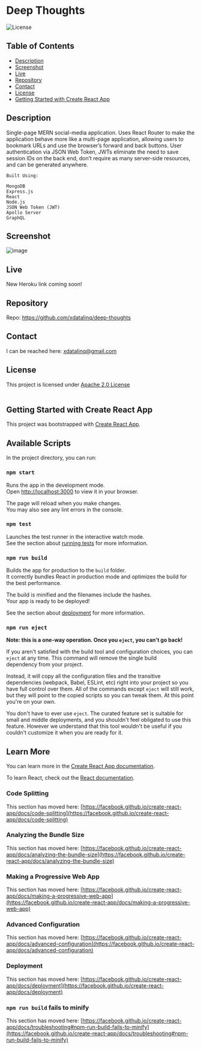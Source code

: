   # Deep Thoughts
  ![License](https://img.shields.io/badge/License-Apache_2.0-blue.svg)
  
  ## Table of Contents
  * [Description](#description)
  * [Screenshot](#screenshot)
  * [Live](#live)
  * [Repository](#repository)
  * [Contact](#contact)
  * [License](#license)
  * [Getting Started with Create React App](#getting-started-with-create-react-app)

  ## Description

 Single-page MERN social-media application. Uses React Router to make the application behave more like a multi-page application, allowing users to
 bookmark URLs and use the browser’s forward and back buttons. User authentication via JSON Web Token, JWTs eliminate the need to save session IDs on the
 back end, don’t require as many server-side resources, and can be generated anywhere.

    Built Using:
    
    MongoDB
    Express.js
    React
    Node.js
    JSON Web Token (JWT)
    Apollo Server
    GraphQL

  
  ## Screenshot
  ![image](https://user-images.githubusercontent.com/89672040/216676849-70a0d2f4-fa41-4e3f-ae29-217e4fb9f25b.png)
  
  ## Live
  New Heroku link coming soon!
  
  ## Repository
  Repo: https://github.com/xdatalinq/deep-thoughts
  
  ## Contact
  I can be reached here: [xdatalinq@gmail.com](xdatalinq@gmail.com)
    
  ## License
  This project is licensed under [Apache 2.0 License](https://opensource.org/licenses/Apache-2.0)
  <br><br>

## Getting Started with Create React App

This project was bootstrapped with [Create React App](https://github.com/facebook/create-react-app).

## Available Scripts

In the project directory, you can run:

### `npm start`

Runs the app in the development mode.\
Open [http://localhost:3000](http://localhost:3000) to view it in your browser.

The page will reload when you make changes.\
You may also see any lint errors in the console.

### `npm test`

Launches the test runner in the interactive watch mode.\
See the section about [running tests](https://facebook.github.io/create-react-app/docs/running-tests) for more information.

### `npm run build`

Builds the app for production to the `build` folder.\
It correctly bundles React in production mode and optimizes the build for the best performance.

The build is minified and the filenames include the hashes.\
Your app is ready to be deployed!

See the section about [deployment](https://facebook.github.io/create-react-app/docs/deployment) for more information.

### `npm run eject`

**Note: this is a one-way operation. Once you `eject`, you can't go back!**

If you aren't satisfied with the build tool and configuration choices, you can `eject` at any time. This command will remove the single build <br>
dependency from your project.

Instead, it will copy all the configuration files and the transitive dependencies (webpack, Babel, ESLint, etc) right into your project so you have full control over them. All of the commands except `eject` will still work, but they will point to the copied scripts so you can tweak them. At this point you're on your own.

You don't have to ever use `eject`. The curated feature set is suitable for small and middle deployments, and you shouldn't feel obligated to use this feature. However we understand that this tool wouldn't be useful if you couldn't customize it when you are ready for it.

## Learn More

You can learn more in the [Create React App documentation](https://facebook.github.io/create-react-app/docs/getting-started).

To learn React, check out the [React documentation](https://reactjs.org/).

### Code Splitting

This section has moved here: [https://facebook.github.io/create-react-app/docs/code-splitting](https://facebook.github.io/create-react-app/docs/code-splitting)

### Analyzing the Bundle Size

This section has moved here: [https://facebook.github.io/create-react-app/docs/analyzing-the-bundle-size](https://facebook.github.io/create-react-app/docs/analyzing-the-bundle-size)

### Making a Progressive Web App

This section has moved here: [https://facebook.github.io/create-react-app/docs/making-a-progressive-web-app](https://facebook.github.io/create-react-app/docs/making-a-progressive-web-app)

### Advanced Configuration

This section has moved here: [https://facebook.github.io/create-react-app/docs/advanced-configuration](https://facebook.github.io/create-react-app/docs/advanced-configuration)

### Deployment

This section has moved here: [https://facebook.github.io/create-react-app/docs/deployment](https://facebook.github.io/create-react-app/docs/deployment)

### `npm run build` fails to minify

This section has moved here: [https://facebook.github.io/create-react-app/docs/troubleshooting#npm-run-build-fails-to-minify](https://facebook.github.io/create-react-app/docs/troubleshooting#npm-run-build-fails-to-minify)
